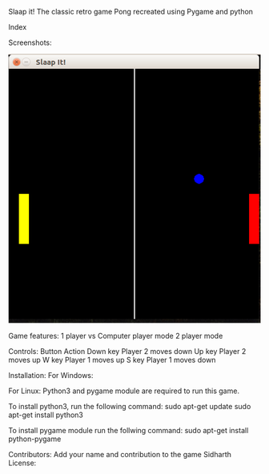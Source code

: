 Slaap it!
The classic retro game Pong recreated using Pygame and python

Index

Screenshots:

![alt text](https://github.com/oxerz8/Slaap-it-/blob/master/Screenshots/Screenshot%20from%202019-03-19%2013-15-36.png)

Game features:
1 player vs Computer player mode
2 player mode

Controls:
Button
Action
Down key
Player 2 moves down
Up key
Player 2 moves up
W key
Player 1 moves up
S key
Player 1 moves down

Installation:
For Windows:

For Linux:
Python3 and pygame module are required to run this game.

To install python3, run the following command:
sudo apt-get update
sudo apt-get install python3

To install pygame module run the follwing command:
sudo apt-get install python-pygame

Contributors:
Add your name and contribution to the game
Sidharth
License:

